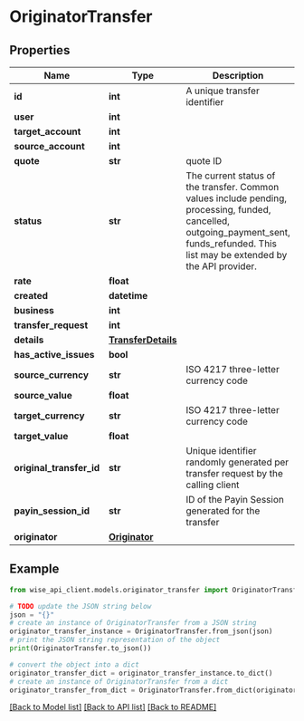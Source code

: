 # OriginatorTransfer


## Properties

Name | Type | Description | Notes
------------ | ------------- | ------------- | -------------
**id** | **int** | A unique transfer identifier | 
**user** | **int** |  | 
**target_account** | **int** |  | 
**source_account** | **int** |  | [optional] 
**quote** | **str** | quote ID | [optional] 
**status** | **str** | The current status of the transfer. Common values include pending, processing, funded, cancelled, outgoing_payment_sent, funds_refunded. This list may be extended by the API provider. | 
**rate** | **float** |  | 
**created** | **datetime** |  | 
**business** | **int** |  | [optional] 
**transfer_request** | **int** |  | [optional] 
**details** | [**TransferDetails**](TransferDetails.md) |  | 
**has_active_issues** | **bool** |  | [optional] 
**source_currency** | **str** | ISO 4217 three-letter currency code | 
**source_value** | **float** |  | 
**target_currency** | **str** | ISO 4217 three-letter currency code | 
**target_value** | **float** |  | 
**original_transfer_id** | **str** | Unique identifier randomly generated per transfer request by the calling client | 
**payin_session_id** | **str** | ID of the Payin Session generated for the transfer | [optional] 
**originator** | [**Originator**](Originator.md) |  | 

## Example

```python
from wise_api_client.models.originator_transfer import OriginatorTransfer

# TODO update the JSON string below
json = "{}"
# create an instance of OriginatorTransfer from a JSON string
originator_transfer_instance = OriginatorTransfer.from_json(json)
# print the JSON string representation of the object
print(OriginatorTransfer.to_json())

# convert the object into a dict
originator_transfer_dict = originator_transfer_instance.to_dict()
# create an instance of OriginatorTransfer from a dict
originator_transfer_from_dict = OriginatorTransfer.from_dict(originator_transfer_dict)
```
[[Back to Model list]](../README.md#documentation-for-models) [[Back to API list]](../README.md#documentation-for-api-endpoints) [[Back to README]](../README.md)


